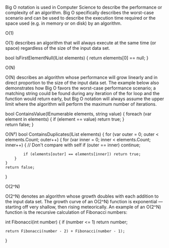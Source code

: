Big O notation is used in Computer Science to describe the performance or complexity of an algorithm. Big O specifically describes the worst-case scenario and can be used to describe the execution time required or the space used (e.g. in memory or on disk) by an algorithm.




O(1)

O(1) describes an algorithm that will always execute at the same time (or space) regardless of the size of the input data set.

bool IsFirstElementNull(IList<String> elements)
{
    return elements[0] == null;
}


O(N)

O(N) describes an algorithm whose performance will grow linearly and in direct proportion to the size of the input data set. The example below also demonstrates how Big O favors the worst-case performance scenario; a matching string could be found during any iteration of the for loop and the function would return early, but Big O notation will always assume the upper limit where the algorithm will perform the maximum number of iterations.

bool ContainsValue(IEnumerable<string> elements, string value)
{
    foreach (var element in elements)
    {
        if (element == value) return true; 
    }     
    return false; 
}



O(N²)
bool ContainsDuplicates(IList<string> elements)
{
    for (var outer = 0; outer < elements.Count; outer++) 
    {
        for (var inner = 0; inner < elements.Count; inner++) 
        { 
            // Don't compare with self 
            if (outer == inner) continue;             
            
            if (elements[outer] == elements[inner]) return true; 
        }
    }    
    return false;
}

O(2^N)

O(2^N) denotes an algorithm whose growth doubles with each addition to the input data set. The growth curve of an O(2^N) function is exponential — starting off very shallow, then rising meteorically. An example of an O(2^N) function is the recursive calculation of Fibonacci numbers:

int Fibonacci(int number)
{
    if (number <= 1) return number;
       
    return Fibonacci(number - 2) + Fibonacci(number - 1); 
}






